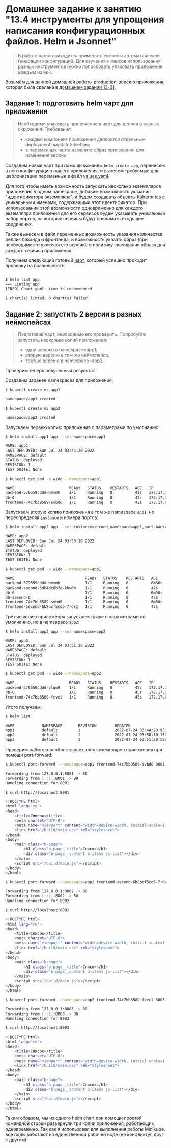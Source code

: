 # Домашнее задание к занятию "13.4 инструменты для упрощения написания конфигурационных файлов. Helm и Jsonnet"
> В работе часто приходится применять системы автоматической генерации конфигураций. Для изучения нюансов использования разных инструментов нужно попробовать упаковать приложение каждым из них.

Возьмём для данной домашней работы [production-версию приложения](../13-01/prod), которая была сделана в [домашнем задании 13-01](../13-01).

## Задание 1: подготовить helm чарт для приложения
> Необходимо упаковать приложение в чарт для деплоя в разные окружения. Требования:
> * каждый компонент приложения деплоится отдельным deployment’ом/statefulset’ом;
> * в переменных чарта измените образ приложения для изменения версии.

Создадим новый чарт при помощи команды `helm create app`, перенесём в него конфигурацию нашего приложения, и вынесем требуемые для шаблонизации переменные в файл [values.yaml](app/values.yaml).

Для того чтобы иметь возможность запускать несколько экземпляров приложения в одном namespace, добавим возможность указания "идентификатора экземпляра", и будем создавать объекты Kubernetes с уникальными именами, содержащими этот идентификатор. При использовании этой возможности одновременно для каждого экземпляра приложения для его сервисов будем указывать уникальный набор портов, на которых сервисы будут принимать входящие соединения. 

Также вынесем в файл переменных возможность указания количества реплик бэкэнда и фронтэнда, и возможность указать образ (при необходимости включая его версию) и политику скачивания образа для каждого сервиса приложения.

Получаем следующий готовый [чарт](app/), который успешно проходит проверку на правильность:
```bash

$ helm lint app
==> Linting app
[INFO] Chart.yaml: icon is recommended

1 chart(s) linted, 0 chart(s) failed
```

## Задание 2: запустить 2 версии в разных неймспейсах
> Подготовив чарт, необходимо его проверить. Попробуйте запустить несколько копий приложения:
> * одну версию в namespace=app1;
> * вторую версию в том же неймспейсе;
> * третью версию в namespace=app2.

Проверим теперь полученный результат.

Создадим заранее namespaces для приложения:
```bash
$ kubectl create ns app1

namespace/app1 created

$ kubectl create ns app2

namespace/app2 created
```

Запускаем первую копию приложения с параметрами по умолчанию:
```bash
$ helm install app1 app --set namespace=app1

NAME: app1
LAST DEPLOYED: Sun Jul 24 03:44:20 2022
NAMESPACE: default
STATUS: deployed
REVISION: 1
TEST SUITE: None

$ kubectl get pod -o wide --namespace=app1

NAME                        READY   STATUS    RESTARTS   AGE   IP            NODE       NOMINATED NODE   READINESS GATES
backend-579559cddd-wmvmh    1/1     Running   0          42s   172.17.0.4    minikube   <none>           <none>
db-0                        1/1     Running   0          42s   172.17.0.12   minikube   <none>           <none>
frontend-74c7bb8589-svbd6   1/1     Running   0          42s   172.17.0.8    minikube   <none>           <none>
```

Запускаем вторую копию приложения в том же namespace `app1`, но переопределяя `instance` и номера портов:
```bash
$ helm install app2 app --set instance=second,namespace=app1,port.backend=9001,port.db=5433,port.frontend=81

NAME: app2
LAST DEPLOYED: Sun Jul 24 03:50:10 2022
NAMESPACE: default
STATUS: deployed
REVISION: 1
TEST SUITE: None

$ kubectl get pod -o wide --namespace=app1

NAME                               READY   STATUS    RESTARTS   AGE     IP            NODE       NOMINATED NODE   READINESS GATES
backend-579559cddd-wmvmh           1/1     Running   0          6m36s   172.17.0.4    minikube   <none>           <none>
backend-second-5db4dc6b7d-khw6m    1/1     Running   0          47s     172.17.0.15   minikube   <none>           <none>
db-0                               1/1     Running   0          6m36s   172.17.0.12   minikube   <none>           <none>
db-second-0                        1/1     Running   0          47s     172.17.0.17   minikube   <none>           <none>
frontend-74c7bb8589-svbd6          1/1     Running   0          6m36s   172.17.0.8    minikube   <none>           <none>
frontend-second-6b8bcf5cd6-7rdrz   1/1     Running   0          47s     172.17.0.16   minikube   <none>           <none>
```

Третью копию приложения запускаем также с параметрами по умолчанию, но в namespace `app2`:
```bash
$ helm install app3 app --set namespace=app2

NAME: app3
LAST DEPLOYED: Sun Jul 24 03:51:20 2022
NAMESPACE: default
STATUS: deployed
REVISION: 1
TEST SUITE: None

$ kubectl get pod -o wide --namespace=app2

NAME                        READY   STATUS    RESTARTS   AGE   IP            NODE       NOMINATED NODE   READINESS GATES
backend-579559cddd-zlqw9    1/1     Running   0          45s   172.17.0.18   minikube   <none>           <none>
db-0                        1/1     Running   0          45s   172.17.0.20   minikube   <none>           <none>
frontend-74c7bb8589-fcvcl   1/1     Running   0          45s   172.17.0.19   minikube   <none>           <none>
```

Итого получаем:
```bash
$ helm list

NAME            NAMESPACE       REVISION        UPDATED                                 STATUS          CHART                           APP VERSION
app1            default         1               2022-07-24 03:44:20.9531322 +0300 MSK   deployed        app-1.0.0                       1.0.0
app2            default         1               2022-07-24 03:50:10.1532334 +0300 MSK   deployed        app-1.0.0                       1.0.0
app3            default         1               2022-07-24 03:51:20.5289294 +0300 MSK   deployed        app-1.0.0                       1.0.0
```

Проверим работоспособность всех трёх экземпляров приложения при помощи port-forward:
```bash
$ kubectl port-forward --namespace=app1 frontend-74c7bb8589-svbd6 8001:80

Forwarding from 127.0.0.1:8001 -> 80
Forwarding from [::1]:8001 -> 80
Handling connection for 8001
```
```bash
$ curl http://localhost:8001

<!DOCTYPE html>
<html lang="ru">
<head>
    <title>Список</title>
    <meta charset="UTF-8">
    <meta name="viewport" content="width=device-width, initial-scale=1.0">
    <link href="/build/main.css" rel="stylesheet">
</head>
<body>
    <main class="b-page">
        <h1 class="b-page__title">Список</h1>
        <div class="b-page__content b-items js-list"></div>
    </main>
    <script src="/build/main.js"></script>
</body>
</html>
```
```bash
$ kubectl port-forward --namespace=app1 frontend-second-6b8bcf5cd6-7rdrz 8002:80

Forwarding from 127.0.0.1:8002 -> 80
Forwarding from [::1]:8002 -> 80
Handling connection for 8002
```
```bash
$ curl http://localhost:8002

<!DOCTYPE html>
<html lang="ru">
<head>
    <title>Список</title>
    <meta charset="UTF-8">
    <meta name="viewport" content="width=device-width, initial-scale=1.0">
    <link href="/build/main.css" rel="stylesheet">
</head>
<body>
    <main class="b-page">
        <h1 class="b-page__title">Список</h1>
        <div class="b-page__content b-items js-list"></div>
    </main>
    <script src="/build/main.js"></script>
</body>
</html>
```
```bash
$ kubectl port-forward --namespace=app2 frontend-74c7bb8589-fcvcl 8003:80

Forwarding from 127.0.0.1:8003 -> 80
Forwarding from [::1]:8003 -> 80
Handling connection for 8003
```
```bash
$ curl http://localhost:8003

<!DOCTYPE html>
<html lang="ru">
<head>
    <title>Список</title>
    <meta charset="UTF-8">
    <meta name="viewport" content="width=device-width, initial-scale=1.0">
    <link href="/build/main.css" rel="stylesheet">
</head>
<body>
    <main class="b-page">
        <h1 class="b-page__title">Список</h1>
        <div class="b-page__content b-items js-list"></div>
    </main>
    <script src="/build/main.js"></script>
</body>
</html>
```

Таким образом, мы из одного helm chart при помощи простой командной строки развернули три копии приложения, работающих одновременно. Так как я использовал для выполнения работы Minikube, все поды работают на единственной рабочей ноде (не конфликтуя друг с другом).
